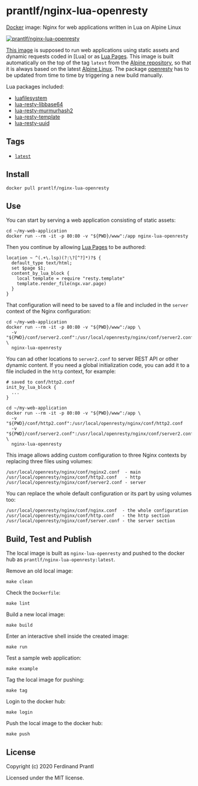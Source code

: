 # prantlf/nginx-lua-openresty

[Docker] image: Nginx for web applications written in Lua on Alpine Linux

[![prantlf/nginx-lua-openresty](http://dockeri.co/image/prantlf/nginx-lua-openresty)](https://hub.docker.com/repository/docker/prantlf/nginx-lua-openresty/)

[This image] is supposed to run web applications using static assets and dynamic requests coded in [Lua] or as [Lua Pages]. This image is built automatically on the top of the tag `latest` from the [Alpine repository], so that it is always based on the latest [Alpine Linux]. The package [openresty] has to be updated from time to time by triggering a new build manually.

Lua packages included:

* [luafilesystem]
* [lua-resty-libbase64]
* [lua-resty-murmurhash2]
* [lua-resty-template]
* [lua-resty-uuid]

## Tags

- [`latest`]

## Install

```
docker pull prantlf/nginx-lua-openresty
```

## Use

You can start by serving a web application consisting of static assets:

    cd ~/my-web-application
    docker run --rm -it -p 80:80 -v "${PWD}/www":/app nginx-lua-openresty

Then you continue by allowing [Lua Pages] to be authored:

    location ~ ^(.+\.lsp)(?:\?[^?]*)?$ {
      default_type text/html;
      set $page $1;
      content_by_lua_block {
        local template = require "resty.template"
        template.render_file(ngx.var.page)
      }
    }

That configuration will need to be saved to a file and included in the `server` context of the Nginx configuration:

    cd ~/my-web-application
    docker run --rm -it -p 80:80 -v "${PWD}/www":/app \
      -v "${PWD}/conf/server2.conf":/usr/local/openresty/nginx/conf/server2.conf \
      nginx-lua-openresty

You can ad other locations to `server2.conf` to server REST API or other dynamic content. If you need a global initialization code, you can add it to a file included in the `http` context, for example:

    # saved to conf/http2.conf
    init_by_lua_block {
      ...
    }

    cd ~/my-web-application
    docker run --rm -it -p 80:80 -v "${PWD}/www":/app \
      -v "${PWD}/conf/http2.conf":/usr/local/openresty/nginx/conf/http2.conf
      -v "${PWD}/conf/server2.conf":/usr/local/openresty/nginx/conf/server2.conf \
      nginx-lua-openresty

This image allows adding custom configuration to three Nginx contexts by replacing three files using volumes:

    /usr/local/openresty/nginx/conf/nginx2.conf  - main
    /usr/local/openresty/nginx/conf/http2.conf   - http
    /usr/local/openresty/nginx/conf/server2.conf - server

You can replace the whole default configuration or its part by using volumes too:

    /usr/local/openresty/nginx/conf/nginx.conf  - the whole configuration
    /usr/local/openresty/nginx/conf/http.conf   - the http section
    /usr/local/openresty/nginx/conf/server.conf - the server section

## Build, Test and Publish

The local image is built as `nginx-lua-openresty` and pushed to the docker hub as `prantlf/nginx-lua-openresty:latest`.

Remove an old local image:

    make clean

Check the `Dockerfile`:

    make lint

Build a new local image:

    make build

Enter an interactive shell inside the created image:

    make run

Test a sample web application:

    make example

Tag the local image for pushing:

    make tag

Login to the docker hub:

    make login

Push the local image to the docker hub:

    make push

## License

Copyright (c) 2020 Ferdinand Prantl

Licensed under the MIT license.

[Docker]: https://www.docker.com/
[This image]: https://hub.docker.com/repository/docker/prantlf/nginx-lua-openresty
[`latest`]: https://hub.docker.com/repository/docker/prantlf/nginx-lua-openresty/tags
[openresty]: https://openresty.org/en/apk-packages.html
[Alpine repository]: https://hub.docker.com/_/alpine
[Alpine Linux]: https://alpinelinux.org/
[Lua Pages]: https://github.com/bungle/lua-resty-template#example
[luafilesystem]: https://github.com/spacewander/luafilesystem#readme
[lua-resty-libbase64]: https://github.com/bungle/lua-resty-libbase64
[lua-resty-murmurhash2]: https://github.com/bungle/lua-resty-murmurhash2
[lua-resty-template]: https://github.com/bungle/lua-resty-template#readme
[lua-resty-uuid]: https://github.com/bungle/lua-resty-uuid
